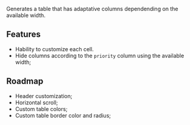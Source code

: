Generates a table that has adaptative columns dependending on the available
width.

## Features

- Hability to customize each cell.
- Hide columns according to the `priority` column using the available width;

## Roadmap

- Header customization;
- Horizontal scroll;
- Custom table colors;
- Custom table border color and radius;